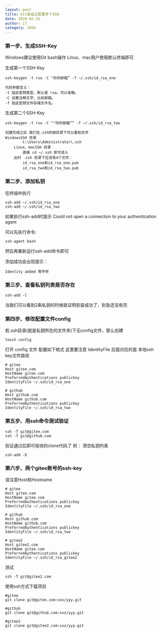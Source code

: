 ```yaml
---
layout: post
title: Git高级之配置多个SSH
date: 2020-05-25
author: LT
category: JAVA
---
```


### 第一步、生成SSH-Key
Windows建议使用Git bash操作
Linux、mac用户使用默认终端即可

生成第一个SSH-Key

```
ssh-keygen -t rsa -C "你的邮箱” -f ~/.ssh/id_rsa_one
```
```
代码参数含义：
-t 指定密钥类型，默认是 rsa，可以省略。
-C 设置注释文字，比如邮箱。
-f 指定密钥文件存储文件名。
```

生成第二个SSH-Key

```
ssh-keygen -t rsa -C ""你的邮箱”” -f ~/.ssh/id_rsa_two
```
```
创建完成之后 我们在.ssh的根目录下可以看到文件
WindowsSSH 目录
        C:\Users\Administrator\.ssh
    Linux、macSSH 目录
        直接 cd ~/.ssh 即可进入
    此时 .ssh 目录下应该有4个文件：
        id_rsa_one和id_rsa_one.pub
        id_rsa_two和id_rsa_two.pub
```

### 第二步、添加私钥
在终端中执行

  ```
ssh-add ~/.ssh/id_rsa_one 
ssh-add ~/.ssh/id_rsa_two
  ```
如果执行ssh-add时提示 Could not open a connection to your authentication agent

可以先执行命令:
```
ssh-agent bash
```

然后再重新运行ssh-add命令即可

添加成功会出现提示：
```
Identity added 等字样
```

### 第三步、查看私钥列表是否存在
```
ssh-add -l
```
当我们可以看到2条私钥的时候就证明安装成功了，别急还没有完

### 第四步、修改配置文件config
若.ssh目录(就是私钥所在的文件夹)下无config文件，那么创建
```
touch config
```
打开 config 文件 配置如下格式 这里要注意 IdentityFile 后面对应的是 本地ssh key文件路径
```
# gitee
Host gitee.com
HostName gitee.com
PreferredAuthentications publickey
IdentityFile ~/.ssh/id_rsa_one

# github
Host github.com
HostName github.com
PreferredAuthentications publickey
IdentityFile ~/.ssh/id_rsa_two
```

### 第五步、用ssh命令测试验证
```
ssh -T git@gitee.com
ssh -T git@github.com
```

验证通过后即可愉快的clone代码了
附：
清空私钥列表

```
ssh-add -D
```

### 第六步、两个gitee账号的ssh-key
请注意Host和Hostname
```
# gitee
Host gitee.com
HostName gitee.com
PreferredAuthentications publickey
IdentityFile ~/.ssh/id_rsa_one

# github
Host github.com
HostName github.com
PreferredAuthentications publickey
IdentityFile ~/.ssh/id_rsa_two

# gitee2
Host gitee2.com
HostName gitee.com
PreferredAuthentications publickey
IdentityFile ~/.ssh/id_rsa_gitee2
```
测试
```
ssh -T git@gitee2.com
```
使用ssh方式下载项目
```
#gitee
git clone git@gitee.com:xxx/yyy.git

#github
git clone git@github.com:xxx/yyy.git

#gitee2
git clone git@gitee2.com:xxx/yyy.git
```
